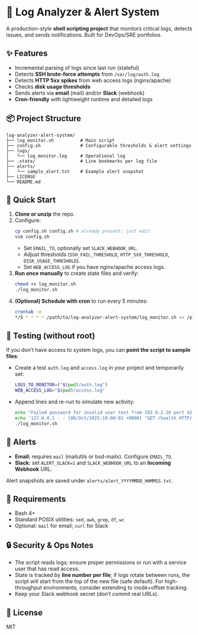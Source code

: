 # 🔎 Log Analyzer & Alert System

A production-style **shell scripting project** that monitors critical logs, detects issues, and sends notifications. Built for DevOps/SRE portfolios.

## ✨ Features
- Incremental parsing of logs since last run (stateful)
- Detects **SSH brute-force attempts** from `/var/log/auth.log`
- Detects **HTTP 5xx spikes** from web access logs (nginx/apache)
- Checks **disk usage thresholds**
- Sends alerts via **email** (mail) and/or **Slack** (webhook)
- **Cron-friendly** with lightweight runtime and detailed logs

## 📦 Project Structure
```
log-analyzer-alert-system/
├── log_monitor.sh          # Main script
├── config.sh               # Configurable thresholds & alert settings
├── logs/
│   └── log_monitor.log     # Operational log
├── .state/                 # Line bookmarks per log file
├── alerts/
│   └── sample_alert.txt    # Example alert snapshot
├── LICENSE
└── README.md
```

## 🚀 Quick Start
1. **Clone or unzip** the repo.
2. Configure:
   ```bash
   cp config.sh config.sh # already present; just edit
   vim config.sh
   ```
   - Set `EMAIL_TO`, optionally set `SLACK_WEBHOOK_URL`.
   - Adjust thresholds (`SSH_FAIL_THRESHOLD`, `HTTP_5XX_THRESHOLD`, `DISK_USAGE_THRESHOLD`).
   - Set `WEB_ACCESS_LOG` if you have nginx/apache access logs.
3. **Run once manually** to create state files and verify:
   ```bash
   chmod +x log_monitor.sh
   ./log_monitor.sh
   ```
4. **(Optional) Schedule with cron** to run every 5 minutes:
   ```bash
   crontab -e
   */5 * * * * /path/to/log-analyzer-alert-system/log_monitor.sh >> /path/to/log-analyzer-alert-system/logs/cron.out 2>&1
   ```

## 🧪 Testing (without root)
If you don’t have access to system logs, you can **point the script to sample files**:
- Create a test `auth.log` and `access.log` in your project and temporarily set:
  ```bash
  LOGS_TO_MONITOR=("$(pwd)/auth.log")
  WEB_ACCESS_LOG="$(pwd)/access.log"
  ```
- Append lines and re-run to simulate new activity:
  ```bash
  echo "Failed password for invalid user test from 192.0.2.10 port 4242 ssh2" >> auth.log
  echo '127.0.0.1 - - [08/Oct/2025:10:00:01 +0000] "GET /health HTTP/1.1" 500 12 "-" "curl/8.0"' >> access.log
  ./log_monitor.sh
  ```

## 🔔 Alerts
- **Email:** requires `mail` (mailutils or bsd-mailx). Configure `EMAIL_TO`.
- **Slack:** set `ALERT_SLACK=1` and `SLACK_WEBHOOK_URL` to an **Incoming Webhook** URL.

Alert snapshots are saved under `alerts/alert_YYYYMMDD_HHMMSS.txt`.

## 🧰 Requirements
- Bash 4+
- Standard POSIX utilities: `sed`, `awk`, `grep`, `df`, `wc`
- Optional: `mail` for email; `curl` for Slack

## 🔒 Security & Ops Notes
- The script reads logs; ensure proper permissions or run with a service user that has read access.
- State is tracked by **line number per file**; if logs rotate between runs, the script will start from the top of the new file (safe default). For high-throughput environments, consider extending to inode+offset tracking.
- Keep your Slack webhook secret (don’t commit real URLs).

## 📝 License
MIT
